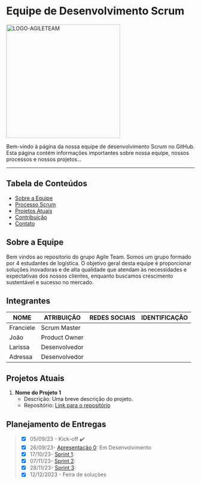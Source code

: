 # **Equipe de Desenvolvimento Scrum**
<img width="304" alt="LOGO-AGILETEAM" src="https://github.com/larissaandradek/larissaandradek/assets/142457045/a80a0ad6-3890-4c2a-841c-dd9c2230de7c">

<p>Bem-vindo à página da nossa equipe de desenvolvimento Scrum no GitHub. Esta página contém informações importantes sobre nossa equipe, nossos processos e nossos projetos...</p>


---

## Tabela de Conteúdos

- [Sobre a Equipe](#sobre-a-equipe)
- [Processo Scrum](#processo-scrum)
- [Projetos Atuais](#projetos-atuais)
- [Contribuição](#contribuição)
- [Contato](#contato)


## Sobre a Equipe

Bem vindos ao repositorio do grupo Agile Team. Somos um grupo formado por 4 estudantes de logística. O objetivo geral desta equipe é proporcionar soluções inovadoras e de alta qualidade que atendam às necessidades e expectativas dos nossos clientes, enquanto buscamos crescimento sustentável e sucesso no mercado.

## Integrantes
| NOME | ATRIBUIÇÃO | REDES SOCIAIS    | IDENTIFICAÇÃO |
| -----| ---------- | -------------    | ------------- |  
| Franciele | Scrum Master  | 
| João      | Product Owner | 
| Larissa   | Desenvolvedor |
| Adressa   | Desenvolvedor | 

 


## Projetos Atuais

1. **Nome do Projeto 1**
   - Descrição: Uma breve descrição do projeto.
   - Repositório: [Link para o repositório](https://github.com/sua-equipe/projeto-1)

## Planejamento de Entregas 
> - [x] 05/09/23 - Kick-off ✔️
> - [x] 26/09/23- [Apresentação 0](): Em Desenvolvimento
> - [x] 17/10/23- [Sprint 1](): 
> - [x] 07/11/23- [Sprint 2](): 
> - [x] 28/11/23- [Sprint 3](): 
> - [x] 12/12/2023 - Feira de soluções

